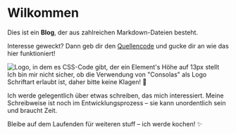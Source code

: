 # Wilkommen

Dies ist ein **Blog**, der aus zahlreichen Markdown-Dateien besteht.

Interesse geweckt? Dann geb dir den [Quellencode](https://github.com/Sprechender/13px) und gucke dir an wie das hier funktioniert!

![Logo, in dem es CSS-Code gibt, der ein Element's Höhe auf 13px stellt](../13px/img/logo/logobig_transparent.png)
Ich bin mir nicht sicher, ob die Verwendung von "Consolas" als Logo Schriftart erlaubt ist, daher bitte keine
Klagen! 🙏

Ich werde gelegentlich über etwas schreiben, das mich interessiert. Meine Schreibweise ist noch im
Entwicklungsprozess – sie kann unordentlich sein und braucht Zeit.

Bleibe auf dem Laufenden für weiteren stuff – ich werde kochen! ✨